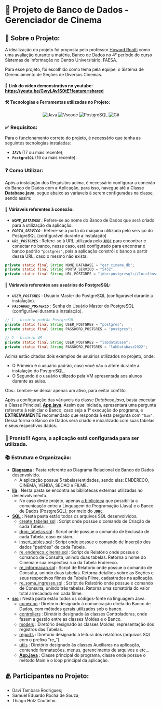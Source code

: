 # 🎥 Projeto de Banco de Dados - Gerenciador de Cinema
## 📒 Sobre o Projeto:
A idealização do projeto foi proposta pelo professor [Howard Roatti](https://www.linkedin.com/in/howardroatti/) como uma avaliação durante a matéria, Banco de Dados no 4° período do curso Sistemas de Informação no Centro Universitário, FAESA.

Para esse projeto, foi escolhido como tema pela equipe, o Sistema de Gerenciamento de Seções de Diversos Cinemas.

#### 📸 Link do vídeo demonstrativo no youtube: **<u>https://youtu.be/GwyLAv1S0tE?feature=shared</u>**

#### 🛠️ Tecnologias e Ferramentas utilizadas no Projeto:
<div align="center">

![Java](https://img.shields.io/badge/java-%23ED8B00.svg?style=for-the-badge&logo=openjdk&logoColor=white)
![Vscode](https://img.shields.io/badge/Vscode-007ACC?style=for-the-badge&logo=visual-studio-code&logoColor=white)
![PostgreSQL](https://img.shields.io/badge/PostgreSQL-white?style=for-the-badge&logo=postgresql)
![Git](https://img.shields.io/badge/GIT-E44C30?style=for-the-badge&logo=git&logoColor=white) 

</div>

### ✅ Requisitos:
Para o funcionamento correto do projeto, é necessário que tenha as seguintes tecnologias instaladas:
- **`JAVA`** (17 ou mais recente);
- **`PostgreSQL`** (16 ou mais recente).

### ❓  Como Utilizar:
Após a instalação dos Requisitos acima, é necessário configurar a conexão do Banco de Dados com a Aplicação, para isso, navegue até a Classe [<u>__Database.java__</u>](https://github.com/Pigas22/trabalho_cinema/blob/c8aaba6bc29fb496b014c2d475c2566c4b5adddf/src/conexion/Database.java), segue abaixo as váriaveis à serem configuradas na classe, sendo assim:

#### 📘 Váriaveis referentes à conexão:
- **_`NOME_DATABASE`_** : Refere-se ao nome do Banco de Dados que será criado para a utilização da aplicação.
- **_`PORTA_SERVICO`_** : Refere-se à porta da máquina utilizada pelo serviço do PostgreSQL (configurável durante a instalação)
- **_`URL_POSTGRES`_** : Refere-se à URL utilizada pelo [**`JDBC`**](https://napoleon.com.br/glossario/o-que-e-jdbc-java-database-connectivity/) para encontrar e conectar no banco, nesse caso, está configurado para encontrar o banco padrão `"postgres"`, pois a aplicação constrói o banco a partir dessa URL, caso o mesmo não exista.
```Java
private static final String NOME_DATABASE = "ger_cinema_db";
private static final String PORTA_SERVICO = "5432";
private static final String URL_POSTGRES = "jdbc:postgresql://localhost:" + PORTA_SERVICO + "/postgres";
```

#### 📕 Váriaveis referentes aos usuários do PostgreSQL:
- **_`USER_POSTGRES`_** : Usuário Master do PostgreSQL (configurável durante a instalação).
- **_`PASSWORD_POSTGRES`_** : Senha do Usuário Master do PostgreSQL (configurável durante a instalação).
```Java
// 1 - Usuário padrão PostgreSQL
private static final String USER_POSTGRES = "postgres";
private static final String PASSWORD_POSTGRES = "postgres";

// 2 - Usuário VM
private static final String USER_POSTGRES = "labdatabase";
private static final String PASSWORD_POSTGRES = "labDatabase2022";
``` 
Acima estão citados dois exemplos de usuários utilizados no projeto, onde:
- O Primeiro é o usuário padrão, caso você não o altere durante a instalação do PostgreSQL.
- O Segundo é o usuário utilizado pela VM apresentada aos alunos durante as aulas.

Obs.: Lembre-se deixar apenas um ativo, para evitar conflito. 

Após a configuração das váriaveis da classe _Database.java_, basta executar a Classe Principal, [**App.java**](https://github.com/Pigas22/trabalho_cinema/blob/24e1ebcb8a76c8cbb0014b1f08c2aaaf2fddff07/src/App.java). 
Assim que iniciada, apresentará uma pergunta referente à reiniciar o Banco, caso seja a 1° execução do programa, é **EXTREMAMENTE** recomendado que responda à esta pergunta com `"Sim"`. Dessa forma o Banco de Dados será criado e inicializado com suas tabelas e seus respectivos dados. 

### 🥳 Pronto!!! Agora, a aplicação está configurada para ser utilizada.

### 📚 Estrutura e Organização:
- [<u>__Diagrama__</u>](https://github.com/Pigas22/trabalho_cinema/blob/7de34f80d0dfecd6e82d4931a69262986e2eaa1c/Diagrama) : Pasta referente ao Diagrama Relacional de Banco de Dados desenvolvido.
    - A aplicação possue 5 tabelas/entidades, sendo elas: ENDERECO, CINEMA, VENDA, SECAO e FILME.
- [<u>__lib__</u>](https://github.com/Pigas22/trabalho_cinema/blob/7de34f80d0dfecd6e82d4931a69262986e2eaa1c/lib) : Nesta pasta se encontra as bibliotecas externas utilizadas no desenvolvimento.
    - No caso deste projeto, apenas [<u>a biblioteca</u>](https://github.com/Pigas22/trabalho_cinema/blob/7de34f80d0dfecd6e82d4931a69262986e2eaa1c/lib/postgresql-42.7.4.jar) que possibilita a comunicação entre a Linguagem de Programação (Java) e o Banco de Dados (PostgreSQL), por meio do [**`JDBC`**](https://napoleon.com.br/glossario/o-que-e-jdbc-java-database-connectivity/).
- [<u>__SQL__</u>](https://github.com/Pigas22/trabalho_cinema/blob/2ee1da0ac8e987bb843b5cd08df91a2388eee71c/SQL) : Nesta pasta estão todos os arquivos SQL desenvolvidos.
    - [create_tabelas.sql](https://github.com/Pigas22/trabalho_cinema/blob/7de34f80d0dfecd6e82d4931a69262986e2eaa1c/SQL/create_tabelas.sql) : Script onde possue o comando de Criação de cada Tabela.
    - [drop_tabelas.sql](https://github.com/Pigas22/trabalho_cinema/blob/7de34f80d0dfecd6e82d4931a69262986e2eaa1c/SQL/drop_tabelas.sql) : Script onde possue o comando de Exclusão de cada Tabela, caso existam. 
    - [insert_tables.sql](https://github.com/Pigas22/trabalho_cinema/blob/aa5a71b27cc5fc0f7dfacb4685ebec24762749c5/SQL/insert_tables.sql) : Script onde possue o comando de Inserção dos dados "padrões" de cada Tabela.
    - [re_endereco_cinema.sql](https://github.com/Pigas22/trabalho_cinema/blob/2ee1da0ac8e987bb843b5cd08df91a2388eee71c/SQL/re_endereco_cinema.sql) : Script de Relatório onde possue o comando de Consulta, unindo duas tabelas. Retorna o nome do Cinema e sua respectiva rua da Tabela Endereco.
    - [re_informacao.sql](https://github.com/Pigas22/trabalho_cinema/blob/2ee1da0ac8e987bb843b5cd08df91a2388eee71c/SQL/re_informacao.sql) : Script de Relatório onde possue o comando de Consulta, unindo duas tabelas. Retorna detalhes sobre as Seções e seus respectivos filmes da Tabela Filme, cadastrados na aplicação.
    - [re_soma_ingresso.sql](https://github.com/Pigas22/trabalho_cinema/blob/2ee1da0ac8e987bb843b5cd08df91a2388eee71c/SQL/re_soma_ingressos.sql) : Script de Relatório onde possue o comando de Consulta, unindo três tabelas. Retorna uma somatória do valor total arrecadado em cada filme.
- [<u>__src__</u>](https://github.com/Pigas22/trabalho_cinema/blob/0646d7543cfb091b2cae8e47de8e71f5365e9747/src) : Nesta pasta estão todos os códigos-fonte na linguagem Java.
    - [conexion](https://github.com/Pigas22/trabalho_cinema/blob/c8aaba6bc29fb496b014c2d475c2566c4b5adddf/src/conexion) : Diretório designado à comunicação direta do Banco de Dados, com métodos gerais utilizados sob o banco.
    - [controllers](https://github.com/Pigas22/trabalho_cinema/blob/0646d7543cfb091b2cae8e47de8e71f5365e9747/src/controllers) : Diretório designado às classes Controladoras, onde fazem a gestão entre as classes Moldes e o Banco.
    - [models](https://github.com/Pigas22/trabalho_cinema/blob/c48fa1143cad9debc10ad68a168abdf870e933e9/src/models) : Diretório designado às classes Moldes, representação dos registros das Tabelas.
    - [reports](https://github.com/Pigas22/trabalho_cinema/blob/2ee1da0ac8e987bb843b5cd08df91a2388eee71c/src/reports) : Diretório designado à leitura dos relatórios (arquivos SQL com o prefixo "re_").
    - [utils](https://github.com/Pigas22/trabalho_cinema/blob/0646d7543cfb091b2cae8e47de8e71f5365e9747/src/utils) : Diretório designado às classes Auxiliares na aplicação, contendo formatações, menus, gerencimento de arquivos e etc... 
    - [**App.java**](https://github.com/Pigas22/trabalho_cinema/blob/24e1ebcb8a76c8cbb0014b1f08c2aaaf2fddff07/src/App.java) : Classe principal do programa, classe onde possue o método Main e o loop principal da aplicação. 

## 🫂 Participantes no Projeto:
- Davi Tambara Rodrigues;
- Samuel Eduardo Rocha de Souza;
- Thiago Holz Coutinho.
